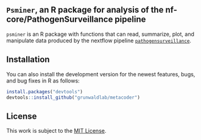 ## `Psminer`, an R package for analysis of the nf-core/PathogenSurveillance pipeline

`psminer` is an R package with functions that can read, summarize, plot, and manipulate data produced by the nextflow pipeline [`pathogensurveillance`](https://github.com/nf-core/pathogensurveillance). 

## Installation

You can also install the development version for the newest features,
bugs, and bug fixes in R as follows:

``` r
install.packages("devtools")
devtools::install_github("grunwaldlab/metacoder")
```

## License

This work is subject to the [MIT
License](https://github.com/grunwaldlab/metacoder/blob/master/LICENSE).
